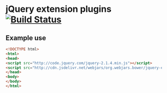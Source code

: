 # jQuery extension plugins [![Build Status](https://travis-ci.org/stonexx/jquery-extends.svg?branch=master)](https://travis-ci.org/stonexx/jquery-extends)

## Example use

```html
<!DOCTYPE html>
<html>
<head>
<script src="http://code.jquery.com/jquery-2.1.4.min.js"></script>
<script src="http://cdn.jsdelivr.net/webjars/org.webjars.bower/jquery-extends/0.1.4/dist/jquery-extends.min.js"></script>
</head>
<body>
</body>
</html>
```
